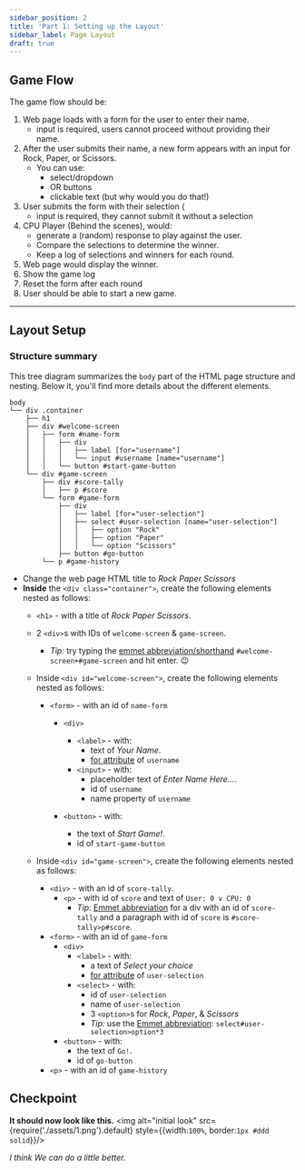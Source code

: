 ```yaml
---
sidebar_position: 2
title: 'Part 1: Setting up the Layout'
sidebar_label: Page Layout
draft: true
---
```

## Game Flow
The game flow should be:
1. Web page loads with a form for the user to enter their name.
    * input is required, users cannot proceed without providing their name.
2. After the user submits their name, a new form appears with an input for Rock, Paper, or Scissors.
    * You can use:
      * select/dropdown
      * OR buttons
      * clickable text (but why would you do that!)
3. User submits the form with their selection (
    * input is required, they cannot submit it without a selection
4. CPU Player (Behind the scenes), would:
    * generate a (random) response to play against the user.
    * Compare the selections to determine the winner.
    * Keep a log of selections and winners for each round.
6. Web page would display the winner.
7. Show the game log
8. Reset the form after each round
9. User should be able to start a new game.

______________________________

## Layout Setup
### Structure summary
This tree diagram summarizes the `body` part of the HTML page structure and nesting. Below it, you'll find more details about the different elements.
```
body
└── div .container
    ├── h1
    ├── div #welcome-screen
    │   ├── form #name-form
    │   │   ├── div
    │   │   │   ├── label [for="username"]
    │   │   │   └── input #username [name="username"]
    │   │   └── button #start-game-button
    └── div #game-screen
        ├── div #score-tally
        │   ├── p #score
        └── form #game-form
            ├── div
            │   ├── label [for="user-selection"]
            │   ├── select #user-selection [name="user-selection"]
            │   │   ├── option "Rock"
            │   │   ├── option "Paper"
            │   │   └── option "Scissors"
            ├── button #go-button
        └── p #game-history 
```
* Change the web page HTML title to *Rock Paper Scissors*
* **Inside** the `<div class="container">`, create the following elements nested as follows:
    * `<h1>` - with a title of *Rock Paper Scissors*.
    * 2 `<div>`s with IDs of `welcome-screen` & `game-screen`.
        * *Tip:* try typing the [emmet abbreviation/shorthand](https://code.visualstudio.com/docs/languages/html#_emmet-snippets) `#welcome-screen+#game-screen` and hit enter. 😉

    * Inside `<div id="welcome-screen">`, create the following elements nested as follows:
        * `<form>` - with an id of `name-form`
            * `<div>` 
                * `<label>` - with: 
                    * text of *Your Name*.
                    * [for attribute](https://www.w3schools.com/tags/att_label_for.asp) of `username`
                * `<input>` - with:
                    * placeholder text of *Enter Name Here...*.
                    * id of `username`
                    * name property of `username`

            * `<button>` - with:
                * the text of *Start Game!*.
                * id of `start-game-button`

    * Inside `<div id="game-screen">`, create the following elements nested as follows:
        * `<div>` - with an id of `score-tally`.
            * `<p>` - with id of `score` and text of `User: 0 v CPU: 0`
                * *Tip:* [Emmet abbreviation](https://code.visualstudio.com/docs/languages/html#_emmet-snippets) for a div with an id of `score-tally` and a paragraph with id of `score` is `#score-tally>p#score`.
        * `<form>` - with an id of `game-form`
            * `<div>` 
                * `<label>` - with:
                    * a text of *Select your choice*
                    * [for attribute](https://www.w3schools.com/tags/att_label_for.asp) of `user-selection`
                * `<select>` - with:
                    * id of `user-selection` 
                    * name of `user-selection`
                    * 3 `<option>`s for *Rock*, *Paper*, & *Scissors*
                    * *Tip:* use the [Emmet abbreviation](https://code.visualstudio.com/docs/languages/html#_emmet-snippets): `select#user-selection>option*3`
            * `<button>` - with:
                * the text of `Go!`.
                * id of `go-button`
        * `<p>` - with an id of `game-history`

## Checkpoint
**It should now look like this.**
<img alt="initial look" src={require('./assets/1.png').default} style={{width:`100%`, border:`1px #ddd solid`}}/>

*I think We can do a little better.*